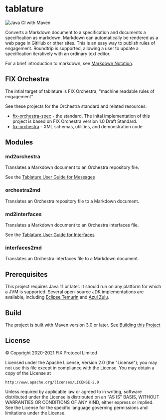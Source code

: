 # tablature

![Java CI with Maven](https://github.com/FIXTradingCommunity/tablature/workflows/maven.yml/badge.svg)

Converts a Markdown document to a specification and documents a specification as markdown. Markdown can automatically be rendered as a web page in GitHub or other sites. This is an easy way to publish rules of engagement. Roundtrip is supported, allowing a user to update a specification iteratively with an ordinary text editor.

For a brief introduction to markdown, see [Markdown Notation](https://github.com/FIXTradingCommunity/tablature/wiki/Markdown-Notation).

## FIX Orchestra

The intial target of tablature is FIX Orchestra, "machine readable rules of engagement". 

See these projects for the Orchestra standard and related resources:

* [fix-orchestra-spec](https://github.com/FIXTradingCommunity/fix-orchestra-spec) - the standard. The inital implementation of this project is based on FIX Orchestra version 1.0 Draft Standard.
* [fix-orchestra](https://github.com/FIXTradingCommunity/fix-orchestra) - XML schemas, utilities, and demonstration code

## Modules

### md2orchestra

Translates a Markdown document to an Orchestra repository file. 

See the [Tablature User Guide for Messages](https://github.com/FIXTradingCommunity/tablature/wiki/Tablature-User-Guide-for-Messages)

### orchestra2md

Translates an Orchestra repository file to a Markdown document. 

### md2interfaces

Translates a Markdown document to an Orchestra interfaces file. 

See the [Tablature User Guide for Interfaces](https://github.com/FIXTradingCommunity/tablature/wiki/Tablature-User-Guide-for-Interfaces)

### interfaces2md

Translates an Orchestra interfaces file to a Markdown document. 

## Prerequisites
This project requires Java 11 or later. It should run on any platform for which a JVM is supported. Several open-source JDK implementations are available, including [Eclipse Temurin](https://adoptium.net/) and [Azul Zulu](https://www.azul.com/downloads/?package=jdk).

## Build
The project is built with Maven version 3.0 or later. See [Building this Project](https://github.com/FIXTradingCommunity/tablature/wiki/Building-this-Project)

## License
© Copyright 2020-2021 FIX Protocol Limited

Licensed under the Apache License, Version 2.0 (the "License");
you may not use this file except in compliance with the License.
You may obtain a copy of the License at

    http://www.apache.org/licenses/LICENSE-2.0

Unless required by applicable law or agreed to in writing, software
distributed under the License is distributed on an "AS IS" BASIS,
WITHOUT WARRANTIES OR CONDITIONS OF ANY KIND, either express or implied.
See the License for the specific language governing permissions and
limitations under the License.
